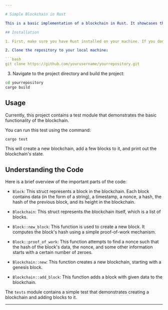 ```yaml
---

# Simple Blockchain in Rust

This is a basic implementation of a blockchain in Rust. It showcases the basic principles of blockchain: creating blocks with data, adding them to the blockchain, and ensuring the integrity and validity of the chain through a simple proof-of-work mechanism.

## Installation

1. First, make sure you have Rust installed on your machine. If you don't have Rust installed, you can install it using `rustup`. Instructions for installing `rustup` can be found on the [official Rust website](https://www.rust-lang.org/tools/install).

2. Clone the repository to your local machine:

```bash
git clone https://github.com/yourusername/yourrepository.git
```

3. Navigate to the project directory and build the project:

```bash
cd yourrepository
cargo build
```

## Usage

Currently, this project contains a test module that demonstrates the basic functionality of the blockchain.

You can run this test using the command:

```bash
cargo test
```

This will create a new blockchain, add a few blocks to it, and print out the blockchain's state.

## Understanding the Code

Here is a brief overview of the important parts of the code:

- `Block`: This struct represents a block in the blockchain. Each block contains data (in the form of a string), a timestamp, a nonce, a hash, the hash of the previous block, and its height in the blockchain.

- `Blockchain`: This struct represents the blockchain itself, which is a list of blocks.

- `Block::new_block`: This function is used to create a new block. It computes the block's hash using a simple proof-of-work mechanism.

- `Block::proof_of_work`: This function attempts to find a nonce such that the hash of the block's data, the nonce, and some other information starts with a certain number of zeroes.

- `Blockchain::new`: This function creates a new blockchain, starting with a genesis block.

- `Blockchain::add_block`: This function adds a block with given data to the blockchain.

The `tests` module contains a simple test that demonstrates creating a blockchain and adding blocks to it.

---
```


